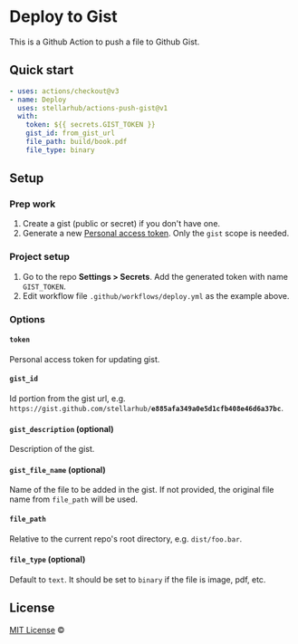 # Deploy to Gist

This is a Github Action to push a file to Github Gist.

## Quick start

```yml
- uses: actions/checkout@v3
- name: Deploy
  uses: stellarhub/actions-push-gist@v1
  with:
    token: ${{ secrets.GIST_TOKEN }}
    gist_id: from_gist_url
    file_path: build/book.pdf
    file_type: binary
```

## Setup

### Prep work

1. Create a gist (public or secret) if you don't have one.
1. Generate a new [Personal access token](https://github.com/settings/tokens/). Only the `gist` scope is needed.

### Project setup

1. Go to the repo **Settings > Secrets**. Add the generated token with name `GIST_TOKEN`.
1. Edit workflow file `.github/workflows/deploy.yml` as the example above.

### Options

#### `token`

Personal access token for updating gist.

#### `gist_id`

Id portion from the gist url, e.g. `https://gist.github.com/stellarhub/`**`e885afa349a0e5d1cfb408e46d6a37bc`**.

#### `gist_description` (optional)

Description of the gist.

#### `gist_file_name` (optional)

Name of the file to be added in the gist. If not provided, the original file name from `file_path` will be used.

#### `file_path`

Relative to the current repo's root directory, e.g. `dist/foo.bar`.

#### `file_type` (optional)

Default to `text`. It should be set to `binary` if the file is image, pdf, etc.

## License

[MIT License](https://github.com/stellarhub/actions-deploy-gist/blob/main/LICENSE) © 
